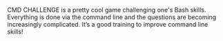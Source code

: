 CMD CHALLENGE is a pretty cool game challenging one's Bash skills. Everything is done via the command line and the questions are becoming increasingly complicated. It’s a good training to improve command line skills!
